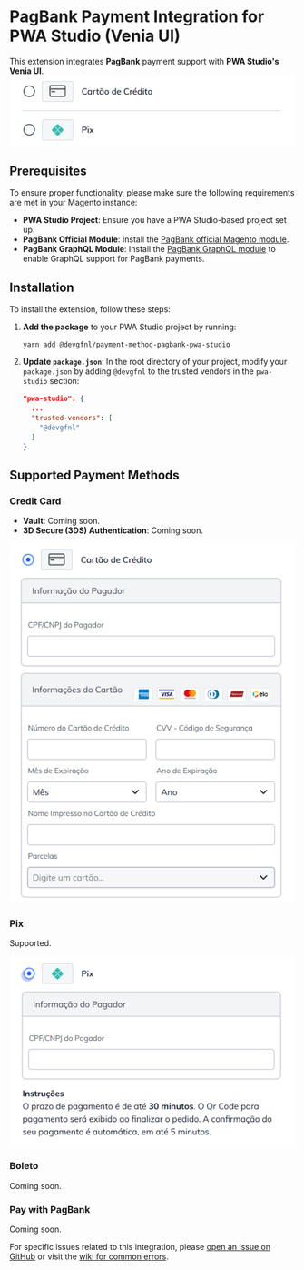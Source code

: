 # PagBank Payment Integration for PWA Studio (Venia UI)

This extension integrates **PagBank** payment support with **PWA Studio's Venia UI**.
![payments](./docs/pagbank-payments.png)

## Prerequisites

To ensure proper functionality, please make sure the following requirements are met in your Magento instance:

-   **PWA Studio Project**: Ensure you have a PWA Studio-based project set up.
-   **PagBank Official Module**: Install the [PagBank official Magento module](https://github.com/pagseguro/payment-magento/).
-   **PagBank GraphQL Module**: Install the [PagBank GraphQL module](https://github.com/GabrielFNLima/payment-method-pagbank-magento-graphql) to enable GraphQL support for PagBank payments.

## Installation

To install the extension, follow these steps:

1. **Add the package** to your PWA Studio project by running:

    ```shell
    yarn add @devgfnl/payment-method-pagbank-pwa-studio
    ```

2. **Update `package.json`**: In the root directory of your project, modify your `package.json` by adding `@devgfnl` to the trusted vendors in the `pwa-studio` section:

    ```json
    "pwa-studio": {
      ...
      "trusted-vendors": [
        "@devgfnl"
      ]
    }
    ```

## Supported Payment Methods

### Credit Card

-   **Vault**: Coming soon.
-   **3D Secure (3DS) Authentication**: Coming soon.

![credit card payment form](./docs/pagbank-credit-card.png)

### Pix

Supported.

![pix payment form](./docs/pagbank-pix.png)

### Boleto

Coming soon.

### Pay with PagBank

Coming soon.

For specific issues related to this integration, please [open an issue on GitHub](https://github.com/devgfnl/payment-method-pagbank-pwa-studio/issues) or visit the [wiki for common errors](https://github.com/devgfnl/payment-method-pagbank-pwa-studio/wiki).
